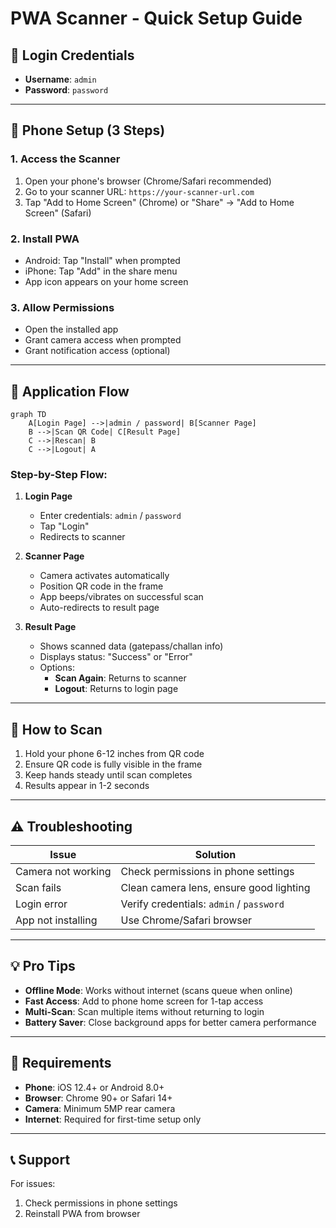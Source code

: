 

# PWA Scanner - Quick Setup Guide

## 🔐 Login Credentials
- **Username**: `admin`
- **Password**: `password`

---

## 📱 Phone Setup (3 Steps)

### 1. Access the Scanner
1. Open your phone's browser (Chrome/Safari recommended)
2. Go to your scanner URL: `https://your-scanner-url.com`
3. Tap "Add to Home Screen" (Chrome) or "Share" → "Add to Home Screen" (Safari)

### 2. Install PWA
- Android: Tap "Install" when prompted
- iPhone: Tap "Add" in the share menu
- App icon appears on your home screen

### 3. Allow Permissions
- Open the installed app
- Grant camera access when prompted
- Grant notification access (optional)

---

## 🔄 Application Flow

```mermaid
graph TD
    A[Login Page] -->|admin / password| B[Scanner Page]
    B -->|Scan QR Code| C[Result Page]
    C -->|Rescan| B
    C -->|Logout| A
```

### Step-by-Step Flow:

1. **Login Page**
   - Enter credentials: `admin` / `password`
   - Tap "Login"
   - Redirects to scanner

2. **Scanner Page**
   - Camera activates automatically
   - Position QR code in the frame
   - App beeps/vibrates on successful scan
   - Auto-redirects to result page

3. **Result Page**
   - Shows scanned data (gatepass/challan info)
   - Displays status: "Success" or "Error"
   - Options:
     - **Scan Again**: Returns to scanner
     - **Logout**: Returns to login page

---

## 📸 How to Scan

1. Hold your phone 6-12 inches from QR code
2. Ensure QR code is fully visible in the frame
3. Keep hands steady until scan completes
4. Results appear in 1-2 seconds

---

## ⚠️ Troubleshooting

| Issue | Solution |
|-------|----------|
| Camera not working | Check permissions in phone settings |
| Scan fails | Clean camera lens, ensure good lighting |
| Login error | Verify credentials: `admin` / `password` |
| App not installing | Use Chrome/Safari browser |

---

## 💡 Pro Tips

- **Offline Mode**: Works without internet (scans queue when online)
- **Fast Access**: Add to phone home screen for 1-tap access
- **Multi-Scan**: Scan multiple items without returning to login
- **Battery Saver**: Close background apps for better camera performance

---

## 🔧 Requirements

- **Phone**: iOS 12.4+ or Android 8.0+
- **Browser**: Chrome 90+ or Safari 14+
- **Camera**: Minimum 5MP rear camera
- **Internet**: Required for first-time setup only

---

## 📞 Support

For issues:
1. Check permissions in phone settings
2. Reinstall PWA from browser
